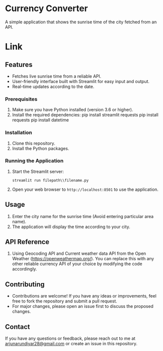 # Currency Converter

A simple application that shows the sunrise time of the city fetched from an API.

# Link


## Features
- Fetches live sunrise time from a reliable API.
- User-friendly interface built with Streamlit for easy input and output.
- Real-time updates according to the date.

### Prerequisites
1. Make sure you have Python installed (version 3.6 or higher).
2. Install the required dependencies:
   pip install streamlit requests
   pip install requests
   pip install datetime

### Installation
1. Clone this repository.
2. Install the Python packages.

### Running the Application
1. Start the Streamlit server:
   ```
   streamlit run filepath\\filename.py
   ```
2. Open your web browser to `http://localhost:8501` to use the application.

## Usage
1. Enter the city name for the sunrise time (Avoid entering particular area name).
3. The application will display the time according to your city.

## API Reference
1. Using Geocoding API and Current weather data API from the Open Weather (https://openweathermap.org/).
You can replace
this with any other reliable currency API of your choice by modifying the code accordingly.

## Contributing
- Contributions are welcome! If you have any ideas or improvements, feel free to fork the repository and submit a pull
request.
- For major changes, please open an issue first to discuss the proposed changes.

## Contact
If you have any questions or feedback, please reach out to me at arjunarundiyar28@gmail.com or create an issue in this repository.

